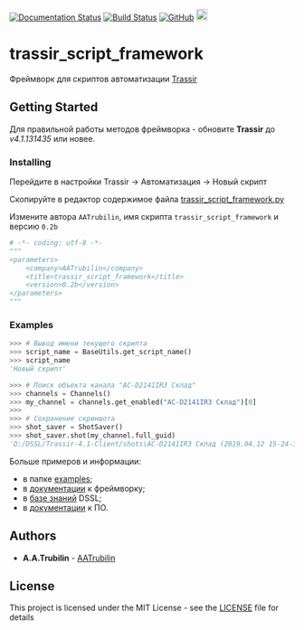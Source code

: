 [![Documentation Status](https://readthedocs.org/projects/trassir-script-framework/badge/?version=latest)](https://trassir-script-framework.readthedocs.io/ru/latest/?badge=latest)
[![Build Status](https://travis-ci.org/AATrubilin/trassir_script_framework.svg?branch=master)](https://travis-ci.org/AATrubilin/trassir_script_framework)
[![GitHub](https://img.shields.io/github/license/aatrubilin/trassir_script_framework.svg)](LICENSE.md)
[<img src="https://www.dssl.ru/upload/aspro.optimus/69d/logo.svg" height="20">](https://www.dssl.ru/)

# trassir_script_framework

Фреймворк для скриптов автоматизации [Trassir](https://www.dssl.ru/)

## Getting Started

Для правильной работы методов фреймворка - обновите 
**Trassir** до *v4.1.131435* или новее.

### Installing

Перейдите в настройки Trassir -> Автоматизация -> Новый скрипт

Скопируйте в редактор содержимое файла 
[trassir_script_framework.py](trassir_script_framework.py)

Измените автора ``AATrubilin``, имя скрипта ``trassir_script_framework`` и версию ``0.2b``

```python
# -*- coding: utf-8 -*-
"""
<parameters>
    <company>AATrubilin</company>
    <title>trassir_script_framework</title>
    <version>0.2b</version>
</parameters>
"""
```

### Examples

```python
>>> # Вывод имени текущего скрипта
>>> script_name = BaseUtils.get_script_name()
>>> script_name
'Новый скрипт'
```

```python
>>> # Поиск объекта канала "AC-D2141IR3 Склад"
>>> channels = Channels()
>>> my_channel = channels.get_enabled("AC-D2141IR3 Склад")[0]
>>>
>>> # Сохранение скриншота
>>> shot_saver = ShotSaver()
>>> shot_saver.shot(my_channel.full_guid)
'D:/DSSL/Trassir-4.1-Client/shots\AC-D2141IR3 Склад (2019.04.12 15-24-34).jpg'
```

Больше примеров и информации:
 * в папке [examples](examples);
 * в [документации](https://trassir-script-framework.readthedocs.io) к фреймворку;
 * в [базе знаний](https://confluence.trassir.com/display/WD/Script+DSSL) DSSL;
 * в [документации](https://www.dssl.ru/files/trassir/manual/ru/setup-rules-examples.html) к ПО.
 

## Authors

* **A.A.Trubilin** - [AATrubilin](https://github.com/AATrubilin)

## License

This project is licensed under the MIT License - see the [LICENSE](LICENSE.md) file for details

